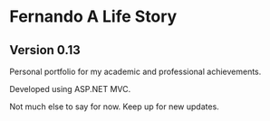 # Fernando A Life Story
## Version 0.13

Personal portfolio for my academic and professional achievements. 

Developed using ASP.NET MVC.

Not much else to say for now.
Keep up for new updates.